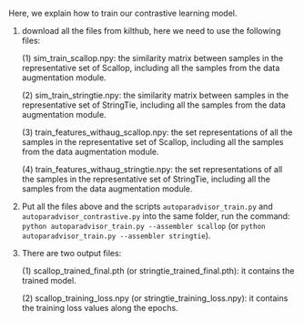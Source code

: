 Here, we explain how to train our contrastive learning model. 

1. download all the files from kilthub, here we need to use the following files:

   (1) sim_train_scallop.npy: the similarity matrix between samples in the representative set of Scallop, including all the samples from the data augmentation module.

   (2) sim_train_stringtie.npy: the similarity matrix between samples in the representative set of StringTie, including all the samples from the data augmentation module.

   (3) train_features_withaug_scallop.npy: the set representations of all the samples in the representative set of Scallop, including all the samples from the data augmentation module.

   (4) train_features_withaug_stringtie.npy: the set representations of all the samples in the representative set of StringTie, including all the samples from the data augmentation module.

2. Put all the files above and the scripts `autoparadvisor_train.py` and `autoparadvisor_contrastive.py` into the same folder, run the command: `python autoparadvisor_train.py --assembler scallop` (or `python autoparadvisor_train.py --assembler stringtie`).
3. There are two output files:

   (1) scallop_trained_final.pth (or stringtie_trained_final.pth): it contains the trained model.

   (2) scallop_training_loss.npy (or stringtie_training_loss.npy): it contains the training loss values along the epochs. 
